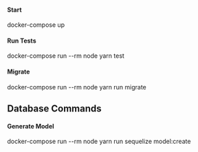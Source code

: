 #### Start
docker-compose up

#### Run Tests
docker-compose run --rm node yarn test

#### Migrate
docker-compose run --rm node yarn run migrate



## Database Commands

#### Generate Model
docker-compose run --rm node yarn run sequelize model:create
